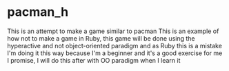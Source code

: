 # pacman_h
This is an attempt to make a game similar to pacman
This is an example of how not to make a game in Ruby, this game will be done using the hyperactive and not object-oriented paradigm and as Ruby this is a mistake
I'm doing it this way because I'm a beginner and it's a good exercise for me
I promise, I will do this after with OO paradigm when I learn it
